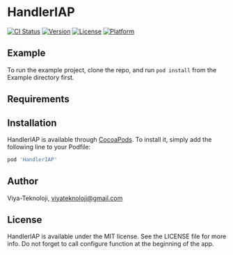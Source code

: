 # HandlerIAP

[![CI Status](https://img.shields.io/travis/Viya-Teknoloji/HandlerIAP.svg?style=flat)](https://travis-ci.org/Viya-Teknoloji/HandlerIAP)
[![Version](https://img.shields.io/cocoapods/v/HandlerIAP.svg?style=flat)](https://cocoapods.org/pods/HandlerIAP)
[![License](https://img.shields.io/cocoapods/l/HandlerIAP.svg?style=flat)](https://cocoapods.org/pods/HandlerIAP)
[![Platform](https://img.shields.io/cocoapods/p/HandlerIAP.svg?style=flat)](https://cocoapods.org/pods/HandlerIAP)

## Example

To run the example project, clone the repo, and run `pod install` from the Example directory first.

## Requirements

## Installation

HandlerIAP is available through [CocoaPods](https://cocoapods.org). To install
it, simply add the following line to your Podfile:

```ruby
pod 'HandlerIAP'
```

## Author

Viya-Teknoloji, viyateknoloji@gmail.com

## License

HandlerIAP is available under the MIT license. See the LICENSE file for more info.
Do not forget to call configure function at the beginning of the app.
